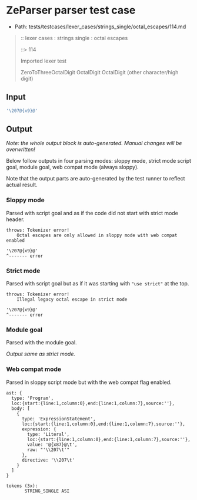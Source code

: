 # ZeParser parser test case

- Path: tests/testcases/lexer_cases/strings_single/octal_escapes/114.md

> :: lexer cases : strings single : octal escapes
>
> ::> 114
>
> Imported lexer test
>
> ZeroToThreeOctalDigit OctalDigit OctalDigit (other character/high digit)

## Input

`````js
'\207@{x9}@'
`````

## Output

_Note: the whole output block is auto-generated. Manual changes will be overwritten!_

Below follow outputs in four parsing modes: sloppy mode, strict mode script goal, module goal, web compat mode (always sloppy).

Note that the output parts are auto-generated by the test runner to reflect actual result.

### Sloppy mode

Parsed with script goal and as if the code did not start with strict mode header.

`````
throws: Tokenizer error!
    Octal escapes are only allowed in sloppy mode with web compat enabled

'\207@{x9}@'
^------- error
`````

### Strict mode

Parsed with script goal but as if it was starting with `"use strict"` at the top.

`````
throws: Tokenizer error!
    Illegal legacy octal escape in strict mode

'\207@{x9}@'
^------- error
`````


### Module goal

Parsed with the module goal.

_Output same as strict mode._

### Web compat mode

Parsed in sloppy script mode but with the web compat flag enabled.

`````
ast: {
  type: 'Program',
  loc:{start:{line:1,column:0},end:{line:1,column:7},source:''},
  body: [
    {
      type: 'ExpressionStatement',
      loc:{start:{line:1,column:0},end:{line:1,column:7},source:''},
      expression: {
        type: 'Literal',
        loc:{start:{line:1,column:0},end:{line:1,column:7},source:''},
        value: '@{x87}@\t',
        raw: "'\\207\t'"
      },
      directive: '\\207\t'
    }
  ]
}

tokens (3x):
       STRING_SINGLE ASI
`````

